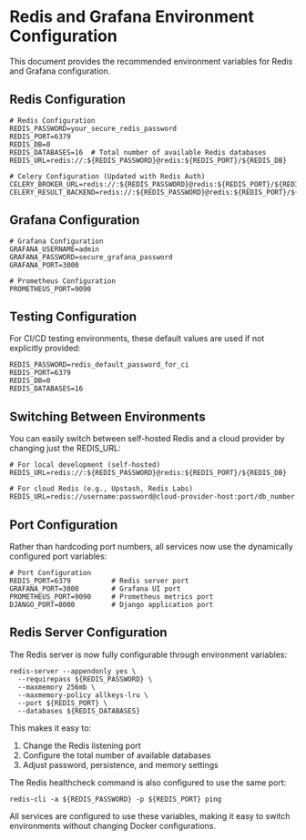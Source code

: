 # Redis and Grafana Environment Configuration

This document provides the recommended environment variables for Redis and Grafana configuration.

## Redis Configuration

```env
# Redis Configuration
REDIS_PASSWORD=your_secure_redis_password
REDIS_PORT=6379
REDIS_DB=0
REDIS_DATABASES=16  # Total number of available Redis databases
REDIS_URL=redis://:${REDIS_PASSWORD}@redis:${REDIS_PORT}/${REDIS_DB}

# Celery Configuration (Updated with Redis Auth)
CELERY_BROKER_URL=redis://:${REDIS_PASSWORD}@redis:${REDIS_PORT}/${REDIS_DB}
CELERY_RESULT_BACKEND=redis://:${REDIS_PASSWORD}@redis:${REDIS_PORT}/${REDIS_DB}
```

## Grafana Configuration 

```env
# Grafana Configuration
GRAFANA_USERNAME=admin
GRAFANA_PASSWORD=secure_grafana_password
GRAFANA_PORT=3000

# Prometheus Configuration
PROMETHEUS_PORT=9090
```

## Testing Configuration

For CI/CD testing environments, these default values are used if not explicitly provided:

```env
REDIS_PASSWORD=redis_default_password_for_ci
REDIS_PORT=6379
REDIS_DB=0
REDIS_DATABASES=16
```

## Switching Between Environments

You can easily switch between self-hosted Redis and a cloud provider by changing just the REDIS_URL:

```env
# For local development (self-hosted)
REDIS_URL=redis://:${REDIS_PASSWORD}@redis:${REDIS_PORT}/${REDIS_DB}

# For cloud Redis (e.g., Upstash, Redis Labs)
REDIS_URL=redis://username:password@cloud-provider-host:port/db_number
```

## Port Configuration

Rather than hardcoding port numbers, all services now use the dynamically configured port variables:

```env
# Port Configuration
REDIS_PORT=6379          # Redis server port
GRAFANA_PORT=3000        # Grafana UI port 
PROMETHEUS_PORT=9090     # Prometheus metrics port
DJANGO_PORT=8000         # Django application port
```

## Redis Server Configuration

The Redis server is now fully configurable through environment variables:

```
redis-server --appendonly yes \
  --requirepass ${REDIS_PASSWORD} \
  --maxmemory 256mb \
  --maxmemory-policy allkeys-lru \
  --port ${REDIS_PORT} \
  --databases ${REDIS_DATABASES}
```

This makes it easy to:

1. Change the Redis listening port
2. Configure the total number of available databases
3. Adjust password, persistence, and memory settings

The Redis healthcheck command is also configured to use the same port:

```
redis-cli -a ${REDIS_PASSWORD} -p ${REDIS_PORT} ping
```

All services are configured to use these variables, making it easy to switch environments without changing Docker configurations.
